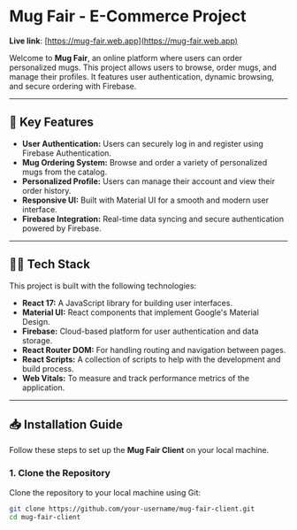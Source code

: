 # Mug Fair - E-Commerce Project

**Live link**: [https://mug-fair.web.app](https://mug-fair.web.app)

Welcome to **Mug Fair**, an online platform where users can order personalized mugs. This project allows users to browse, order mugs, and manage their profiles. It features user authentication, dynamic browsing, and secure ordering with Firebase.

---

## 🚀 Key Features

- **User Authentication:** Users can securely log in and register using Firebase Authentication.
- **Mug Ordering System:** Browse and order a variety of personalized mugs from the catalog.
- **Personalized Profile:** Users can manage their account and view their order history.
- **Responsive UI:** Built with Material UI for a smooth and modern user interface.
- **Firebase Integration:** Real-time data syncing and secure authentication powered by Firebase.

---

## 🧑‍💻 Tech Stack

This project is built with the following technologies:

- **React 17:** A JavaScript library for building user interfaces.
- **Material UI:** React components that implement Google's Material Design.
- **Firebase:** Cloud-based platform for user authentication and data storage.
- **React Router DOM:** For handling routing and navigation between pages.
- **React Scripts:** A collection of scripts to help with the development and build process.
- **Web Vitals:** To measure and track performance metrics of the application.

---

## 📥 Installation Guide

Follow these steps to set up the **Mug Fair Client** on your local machine.

### 1. Clone the Repository

Clone the repository to your local machine using Git:

```bash
git clone https://github.com/your-username/mug-fair-client.git
cd mug-fair-client
```
